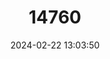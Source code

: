 ---
title: "14760"
category: "Nicrophorus americanus"
draft: false
date: 2024-02-22 13:03:50
languages:
  English: ["American Burying Beetle"]
---
